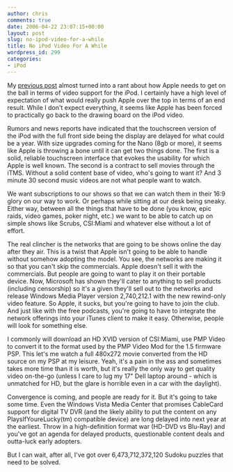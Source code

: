 ```yaml
---
author: chris
comments: true
date: 2006-04-22 23:07:15+00:00
layout: post
slug: no-ipod-video-for-a-while
title: No iPod Video For A While
wordpress_id: 299
categories:
- iPod
---
```


My [previous post](http://phatboyg.com/2006/03/04/ipod-upgrade-due-soon/) almost turned into a rant about how Apple needs to get on the ball in terms of video support for the iPod. I certainly have a high level of expectation of what would really push Apple over the top in terms of an end result. While I don't expect everything, it seems like Apple has been forced to practically go back to the drawing board on the iPod video.

Rumors and news reports have indicated that the touchscreen version of the iPod with the full front side being the display are delayed for what could be a year. With size upgrades coming for the Nano (8gb or more), it seems like Apple is throwing a bone until it can get two things done. The first is a solid, reliable touchscreen interface that evokes the usability for which Apple is well known. The second is a contract to sell movies through the iTMS. Without a solid content base of video, who's going to want it? And 3 minute 30 second music videos are not what people want to watch.

We want subscriptions to our shows so that we can watch them in their 16:9 glory on our way to work. Or perhaps while sitting at our desk being sneaky. Either way, between all the things that have to be done (you know, epic raids, video games, poker night, etc.) we want to be able to catch up on simple shows like Scrubs, CSI:Miami and whatever else without a lot of effort.

The real clincher is the networks that are going to be shows online the day after they air. This is a twist that Apple isn't going to be able to handle without somehow adopting the model. You see, the networks are making it so that you can't skip the commercials. Apple doesn't sell it with the commercials. But people are going to want to play it on their portable device. Now, Microsoft has shown they'll cater to anything to sell products (including censorship) so it's a given they'll sell out to the networks and release Windows Media Player version 2,740,212.1 with the new rewind-only video feature. So Apple, it sucks, but you're going to have to join the club. And just like with the free podcasts, you're going to have to integrate the network offerings into your iTunes client to make it easy. Otherwise, people will look for something else.

I commonly will download an HD XVID version of CSI:Miami, use PMP Video to convert it to the format used by the PMP Video Mod for the 1.5 firmware PSP. This let's me watch a full 480x272 movie converted from the HD source on my PSP at my leisure. Yeah, it's a pain in the ass and sometimes takes more time than it is worth, but it's really the only way to get quality video on-the-go (unless I care to lug my 17" Dell laptop around - which is unmatched for HD, but the glare is horrible even in a car with the daylight).

Convergence is coming, and people are ready for it. But it's going to take some time. Even the Windows Vista Media Center that promises CableCard support for digital TV DVR (and the likely ability to put the content on any PlaysIfYoureLucky(tm) compatible device) are long delayed into next year at the earliest. Throw in a high-definition format war (HD-DVD vs Blu-Ray) and you've got an agenda for delayed products, questionable content deals and outta-luck early adopters.

But I can wait, after all, I've got over 6,473,712,372,120 Sudoku puzzles that need to be solved.

